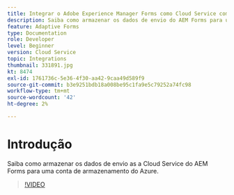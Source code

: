 ```yaml
---
title: Integrar o Adobe Experience Manager Forms como Cloud Service com o armazenamento do Azure
description: Saiba como armazenar os dados de envio do AEM Forms para uma conta de armazenamento do Azure.
feature: Adaptive Forms
type: Documentation
role: Developer
level: Beginner
version: Cloud Service
topic: Integrations
thumbnail: 331891.jpg
kt: 8474
exl-id: 1761736c-5e36-4f30-aa42-9caa49d589f9
source-git-commit: b3e9251bdb18a008be95c1fa9e5c79252a74fc98
workflow-type: tm+mt
source-wordcount: '42'
ht-degree: 2%

---
```


# Introdução

Saiba como armazenar os dados de envio as a Cloud Service do AEM Forms para uma conta de armazenamento do Azure.

>[!VIDEO](https://video.tv.adobe.com/v/336028?quality=12&learn=on)
